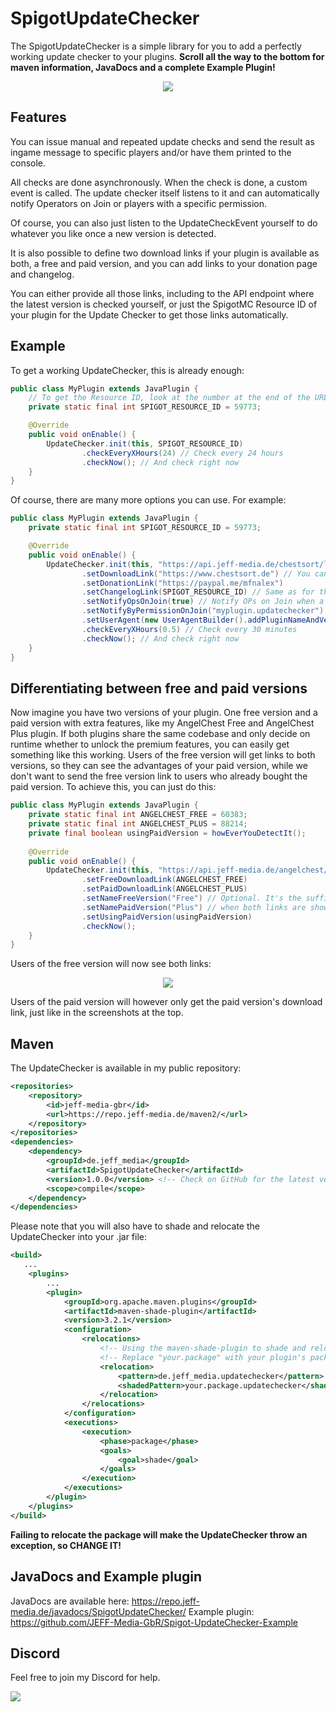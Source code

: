 # SpigotUpdateChecker
The SpigotUpdateChecker is a simple library for you to add a perfectly working update checker to your plugins. **Scroll all the way to the bottom for maven information, JavaDocs and a complete Example Plugin!**

<p align="center">
    <img src="https://api.jeff-media.de/img/updatechecker2.png">
</p>

## Features
You can issue manual and repeated update checks and send the result as ingame message to specific players and/or have them printed to the
console.

All checks are done asynchronously. When the check is done, a custom event is called. The update checker itself listens to it
and can automatically notify Operators on Join or players with a specific permission.

Of course, you can also just listen to the UpdateCheckEvent yourself to do whatever you like once a new version is detected.

It is also possible to define two download links if your plugin is available as both, a free and paid version, and you can
add links to your donation page and changelog.

You can either provide all those links, including to the API endpoint where the latest version is checked yourself, or
just the SpigotMC Resource ID of your plugin for the Update Checker to get those links automatically.

## Example
To get a working UpdateChecker, this is already enough:

```java
public class MyPlugin extends JavaPlugin {
    // To get the Resource ID, look at the number at the end of the URL of your plugin's SpigotMC page
    private static final int SPIGOT_RESOURCE_ID = 59773;

    @Override
    public void onEnable() {
        UpdateChecker.init(this, SPIGOT_RESOURCE_ID)
                .checkEveryXHours(24) // Check every 24 hours
                .checkNow(); // And check right now
    }
}
```

Of course, there are many more options you can use. For example:

```java
public class MyPlugin extends JavaPlugin {
    private static final int SPIGOT_RESOURCE_ID = 59773;

    @Override
    public void onEnable() {
        UpdateChecker.init(this, "https://api.jeff-media.de/chestsort/latest-version.txt") // A link to a URL that contains the latest version as String
                .setDownloadLink("https://www.chestsort.de") // You can either use a custom URL or the Spigot Resource ID
                .setDonationLink("https://paypal.me/mfnalex")
                .setChangelogLink(SPIGOT_RESOURCE_ID) // Same as for the Download link: URL or Spigot Resource ID
                .setNotifyOpsOnJoin(true) // Notify OPs on Join when a new version is found (default)
                .setNotifyByPermissionOnJoin("myplugin.updatechecker") // Also notify people on join with this permission
                .setUserAgent(new UserAgentBuilder().addPluginNameAndVersion())
                .checkEveryXHours(0.5) // Check every 30 minutes
                .checkNow(); // And check right now
    }
}
```

## Differentiating between free and paid versions
Now imagine you have two versions of your plugin. One free version and a paid version with extra features, like my AngelChest Free and AngelChest Plus plugin. If both plugins share the same codebase and only decide on runtime whether to unlock the premium features, you can easily get something like this working. Users of the free version will get links to both versions, so they can see the advantages of your paid version, while we don't want to send the free version link to users who already bought the paid version. To achieve this, you can just do this:

```java
public class MyPlugin extends JavaPlugin {
    private static final int ANGELCHEST_FREE = 60383;
    private static final int ANGELCHEST_PLUS = 88214;
    private final boolean usingPaidVersion = howEverYouDetectIt();
    
    @Override
    public void onEnable() {
        UpdateChecker.init(this, "https://api.jeff-media.de/angelchest/latest-version.txt")
                .setFreeDownloadLink(ANGELCHEST_FREE)
                .setPaidDownloadLink(ANGELCHEST_PLUS)
                .setNameFreeVersion("Free") // Optional. It's the suffix for the download links
                .setNamePaidVersion("Plus") // when both links are shown.
                .setUsingPaidVersion(usingPaidVersion)
                .checkNow();
    }
}
```
Users of the free version will now see both links:

<p align="center">
    <img src="https://api.jeff-media.de/img/updatechecker1.png">
</p>

Users of the paid version will however only get the paid version's download link, just like in the screenshots at the top.

## Maven
The UpdateChecker is available in my public repository:
```xml
<repositories>
    <repository>
        <id>jeff-media-gbr</id>
        <url>https://repo.jeff-media.de/maven2/</url>
    </repository>
</repositories>
<dependencies>
    <dependency>
        <groupId>de.jeff_media</groupId>
        <artifactId>SpigotUpdateChecker</artifactId>
        <version>1.0.0</version> <!-- Check on GitHub for the latest version -->
        <scope>compile</scope>
    </dependency>
</dependencies>
```

Please note that you will also have to shade and relocate the UpdateChecker into your .jar file:

```xml
<build>
   ...
    <plugins>
        ...
        <plugin>
            <groupId>org.apache.maven.plugins</groupId>
            <artifactId>maven-shade-plugin</artifactId>
            <version>3.2.1</version>
            <configuration>
                <relocations>
                    <!-- Using the maven-shade-plugin to shade and relocate the UpdateChecker -->
                    <!-- Replace "your.package" with your plugin's package name -->
                    <relocation>
                        <pattern>de.jeff_media.updatechecker</pattern>
                        <shadedPattern>your.package.updatechecker</shadedPattern>
                    </relocation>
                </relocations>
            </configuration>
            <executions>
                <execution>
                    <phase>package</phase>
                    <goals>
                        <goal>shade</goal>
                    </goals>
                </execution>
            </executions>
        </plugin>
    </plugins>
</build>
```

**Failing to relocate the package will make the UpdateChecker throw an exception, so CHANGE IT!**

## JavaDocs and Example plugin
JavaDocs are available here: https://repo.jeff-media.de/javadocs/SpigotUpdateChecker/
Example plugin: https://github.com/JEFF-Media-GbR/Spigot-UpdateChecker-Example

## Discord
Feel free to join my Discord for help.

<a href="https://discord.jeff-media.de"><img src="https://api.jeff-media.de/img/discord1.png"></a>